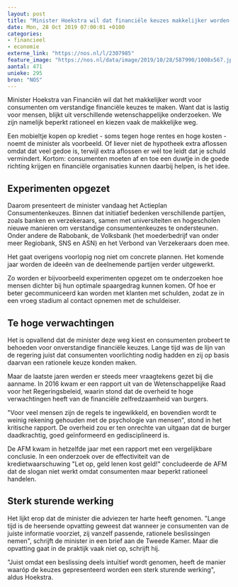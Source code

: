 ```yaml
---
layout: post
title: "Minister Hoekstra wil dat financiële keuzes makkelijker worden voor consument"
date: Mon, 28 Oct 2019 07:00:01 +0100
categories: 
- financieel 
- economie 
externe_link: "https://nos.nl/l/2307985"
feature_image: "https://nos.nl/data/image/2019/10/28/587990/1008x567.jpg"
aantal: 471
unieke: 295
bron: "NOS"
---
```


<p>Minister Hoekstra van Financiën wil dat het makkelijker wordt voor consumenten om verstandige financiële keuzes te maken. Want dat is lastig voor mensen, blijkt uit verschillende wetenschappelijke onderzoeken. We zijn namelijk beperkt rationeel en kiezen vaak de makkelijke weg.</p>
<p>Een mobieltje kopen op krediet - soms tegen hoge rentes en hoge kosten - noemt de minister als voorbeeld. Of liever niet de hypotheek extra aflossen omdat dat veel gedoe is, terwijl extra aflossen er wél toe leidt dat je schuld vermindert. Kortom: consumenten moeten af en toe een duwtje in de goede richting krijgen en financiële organisaties kunnen daarbij helpen, is het idee.</p>
<h2>Experimenten opgezet</h2>
<p>Daarom presenteert de minister vandaag het Actieplan Consumentenkeuzes. Binnen dat initiatief bedenken verschillende partijen, zoals banken en verzekeraars, samen met universiteiten en hogescholen nieuwe manieren om verstandige consumentenkeuzes te ondersteunen. Onder andere de Rabobank, de Volksbank (het moederbedrijf van onder meer Regiobank, SNS en ASN) en het Verbond van Verzekeraars doen mee.</p>
<p>Het gaat overigens voorlopig nog niet om concrete plannen. Het komende jaar worden de ideeën van de deelnemende partijen verder uitgewerkt.</p>
<p>Zo worden er bijvoorbeeld experimenten opgezet om te onderzoeken hoe mensen dichter bij hun optimale spaargedrag kunnen komen. Of hoe er beter gecommuniceerd kan worden met klanten met schulden, zodat ze in een vroeg stadium al contact opnemen met de schuldeiser.</p>
<h2>Te hoge verwachtingen</h2>
<p>Het is opvallend dat de minister deze weg kiest en consumenten probeert te behoeden voor onverstandige financiële keuzes. Lange tijd was de lijn van de regering juist dat consumenten voorlichting nodig hadden en zij op basis daarvan een rationele keuze konden maken.</p>
<p>Maar de laatste jaren werden er steeds meer vraagtekens gezet bij die aanname. In 2016 kwam er een rapport uit van de Wetenschappelijke Raad voor het Regeringsbeleid, waarin stond dat de overheid te hoge verwachtingen heeft van de financiële zelfredzaamheid van burgers.</p>
<p>"Voor veel mensen zijn de regels te ingewikkeld, en bovendien wordt te weinig rekening gehouden met de psychologie van mensen", stond in het kritische rapport. De overheid zou er ten onrechte van uitgaan dat de burger daadkrachtig, goed geïnformeerd en gedisciplineerd is.</p>
<p>De AFM kwam in hetzelfde jaar met een rapport met een vergelijkbare conclusie. In een onderzoek over de effectiviteit van de kredietwaarschuwing "Let op, geld lenen kost geld!" concludeerde de AFM dat de slogan niet werkt omdat consumenten maar beperkt rationeel handelen.</p>
<h2>Sterk sturende werking</h2>
<p>Het lijkt erop dat de minister die adviezen ter harte heeft genomen. "Lange tijd is de heersende opvatting geweest dat wanneer je consumenten van de juiste informatie voorziet, zij vanzelf passende, rationele beslissingen nemen", schrijft de minister in een brief aan de Tweede Kamer. Maar die opvatting gaat in de praktijk vaak niet op, schrijft hij.</p>
<p>"Juist omdat een beslissing deels intuïtief wordt genomen, heeft de manier waaróp de keuzes gepresenteerd worden een sterk sturende werking", aldus Hoekstra.</p>
